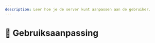 ```yaml
---
description: Leer hoe je de server kunt aanpassen aan de gebruiker.
---
```


# 🎨 Gebruiksaanpassing
